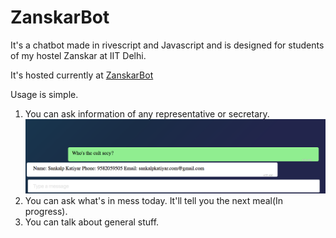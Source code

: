 # ZanskarBot

It's a chatbot made in rivescript and Javascript and is designed for students of my hostel Zanskar at IIT Delhi. 

It's hosted currently at <a href = "https://sanjay-sopho.github.io/ZanskarBot/">ZanskarBot</a>

Usage is simple. 
1. You can ask information of any representative or secretary.![alt text](https://github.com/sanjay-sopho/ZanskarBot/blob/master/Screenshots/Screen%20Shot%202017-11-02%20at%204.56.00%20AM.png)
2. You can ask what's in mess today. It'll tell you the next meal(In progress).
3. You can talk about general stuff.
